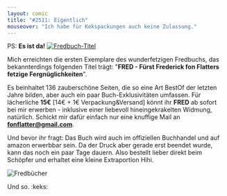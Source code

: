 ```yaml
---
layout: comic
title: "#2511: Eigentlich"
mouseover: "Ich habe für Kekspackungen auch keine Zulassung."
---
```


PS: <strong>Es ist da!</strong>
<a href="http://www.fonflatter.de/buch/fredbuch_titel_600.jpg" title="Fredbuch-Titel" target="_blank"><img src="http://www.fonflatter.de/buch/fredbuch_titel_250.jpg" alt="Fredbuch-Titel" /></a>

Mich erreichten die ersten Exemplare des wunderfetzigen Fredbuchs, das bekannterdings folgenden Titel trägt:
"<strong>FRED - Fürst Frederick fon Flatters fetzige Fergnüglichkeiten</strong>".

Es beinhaltet 136 zauberschöne Seiten, die so eine Art BestOf der letzten Jahre bilden, aber auch ein paar Buch-Exklusivitäten umfassen. 
Für lächerliche <strong>15€</strong> [14€ + 1€ Verpackung&Versand] könnt ihr <strong>FRED</strong> ab sofort bei mir erwerben - inklusive einer liebevoll hineingekrakelten Widmung, natürlich. 
Schickt mir dafür einfach nur eine knuffige Mail an <a href="mailto:fonflatter@gmail.com" title="fonflatter@gmail.com"><strong>fonflatter@gmail.com</strong></a>.

Und bevor ihr fragt: Das Buch wird auch im offiziellen Buchhandel und auf amazon erwerbbar sein. Da der Druck aber gerade erst beendet wurde, kann das noch ein paar Tage dauern. 
Also bestellt lieber direkt beim Schöpfer und erhaltet eine kleine Extraportion Hihi.

<img src="http://www.fonflatter.de/buch/fredbuch_paket_s.jpg" alt="Fredbücher" />

Und so.
:keks:
